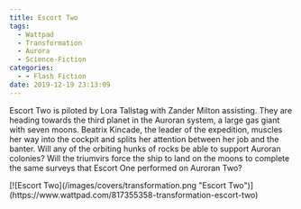 ```yaml
---
title: Escort Two
tags:
  - Wattpad
  - Transformation
  - Aurora
  - Science-Fiction
categories:
  - - Flash Fiction
date: 2019-12-19 23:13:09
---
```


Escort Two is piloted by Lora Tallstag with Zander Milton assisting. They are heading towards the third planet in the Auroran system, a large gas giant with seven moons. Beatrix Kincade, the leader of the expedition, muscles her way into the cockpit and splits her attention between her job and the banter.<!-- more --> Will any of the orbiting hunks of rocks be able to support Auroran colonies? Will the triumvirs force the ship to land on the moons to complete the same surveys that Escort One performed on Auroran Two?

<div class="center">[![Escort Two](/images/covers/transformation.png "Escort Two")](https://www.wattpad.com/817355358-transformation-escort-two)</div>